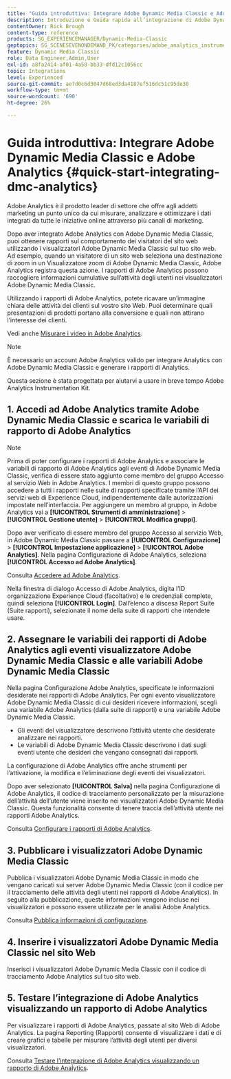 ```yaml
---
title: "Guida introduttiva: Integrare Adobe Dynamic Media Classic e Adobe Analytics"
description: Introduzione e Guida rapida all’integrazione di Adobe Dynamic Media Classic e Adobe Analytics per aiutarti a iniziare subito a utilizzare il prodotto.
contentOwner: Rick Brough
content-type: reference
products: SG_EXPERIENCEMANAGER/Dynamic-Media-Classic
geptopics: SG_SCENESEVENONDEMAND_PK/categories/adobe_analytics_instrumentation_kit
feature: Dynamic Media Classic
role: Data Engineer,Admin,User
exl-id: a8fa2414-af01-4a58-bb33-dfd12c1056cc
topic: Integrations
level: Experienced
source-git-commit: ae7d0c6d3047d68ed3da4187ef516dc51c95de30
workflow-type: tm+mt
source-wordcount: '690'
ht-degree: 26%

---
```


# Guida introduttiva: Integrare Adobe Dynamic Media Classic e Adobe Analytics {#quick-start-integrating-dmc-analytics}

Adobe Analytics è il prodotto leader di settore che offre agli addetti marketing un punto unico da cui misurare, analizzare e ottimizzare i dati integrati da tutte le iniziative online attraverso più canali di marketing.

Dopo aver integrato Adobe Analytics con Adobe Dynamic Media Classic, puoi ottenere rapporti sul comportamento dei visitatori del sito web utilizzando i visualizzatori Adobe Dynamic Media Classic sul tuo sito web. Ad esempio, quando un visitatore di un sito web seleziona una destinazione di zoom in un Visualizzatore zoom di Adobe Dynamic Media Classic, Adobe Analytics registra questa azione. I rapporti di Adobe Analytics possono raccogliere informazioni cumulative sull’attività degli utenti nei visualizzatori Adobe Dynamic Media Classic.

Utilizzando i rapporti di Adobe Analytics, potete ricavare un’immagine chiara delle attività dei clienti sul vostro sito Web. Puoi determinare quali presentazioni di prodotti portano alla conversione e quali non attirano l’interesse dei clienti.

Vedi anche [Misurare i video in Adobe Analytics](https://experienceleague.adobe.com/docs/media-analytics/using/media-overview.html).

>[!NOTE]
>
>È necessario un account Adobe Analytics valido per integrare Analytics con Adobe Dynamic Media Classic e generare i rapporti di Analytics.

Questa sezione è stata progettata per aiutarvi a usare in breve tempo Adobe Analytics Instrumentation Kit.

## 1. Accedi ad Adobe Analytics tramite Adobe Dynamic Media Classic e scarica le variabili di rapporto di Adobe Analytics

>[!NOTE]
>
>Prima di poter configurare i rapporti di Adobe Analytics e associare le variabili di rapporto di Adobe Analytics agli eventi di Adobe Dynamic Media Classic, verifica di essere stato aggiunto come membro del gruppo Accesso al servizio Web in Adobe Analytics. I membri di questo gruppo possono accedere a tutti i rapporti nelle suite di rapporti specificate tramite l’API dei servizi web di Experience Cloud, indipendentemente dalle autorizzazioni impostate nell’interfaccia. Per aggiungere un membro al gruppo, in Adobe Analytics vai a **[!UICONTROL Strumenti di amministrazione]** > **[!UICONTROL Gestione utente]** > **[!UICONTROL Modifica gruppi]**.

Dopo aver verificato di essere membro del gruppo Accesso al servizio Web, in Adobe Dynamic Media Classic passare a **[!UICONTROL Configurazione]** > **[!UICONTROL Impostazione applicazione]** > **[!UICONTROL Adobe Analytics]**. Nella pagina Configurazione di Adobe Analytics, seleziona **[!UICONTROL Accesso ad Adobe Analytics]**.

Consulta [Accedere ad Adobe Analytics](log-analytics.md#log_in_to_adobe_analytics).

Nella finestra di dialogo Accesso di Adobe Analytics, digita l’ID organizzazione Experience Cloud (facoltativo) e le credenziali complete, quindi seleziona **[!UICONTROL Login]**. Dall’elenco a discesa Report Suite (Suite rapporti), selezionate il nome della suite di rapporti che intendete usare.

## 2. Assegnare le variabili dei rapporti di Adobe Analytics agli eventi visualizzatore Adobe Dynamic Media Classic e alle variabili Adobe Dynamic Media Classic

Nella pagina Configurazione Adobe Analytics, specificate le informazioni desiderate nei rapporti di Adobe Analytics. Per ogni evento visualizzatore Adobe Dynamic Media Classic di cui desideri ricevere informazioni, scegli una variabile Adobe Analytics (dalla suite di rapporti) e una variabile Adobe Dynamic Media Classic.

* Gli eventi del visualizzatore descrivono l’attività utente che desiderate analizzare nei rapporti.
* Le variabili di Adobe Dynamic Media Classic descrivono i dati sugli eventi utente che desideri che vengano consegnati dai rapporti.

La configurazione di Adobe Analytics offre anche strumenti per l’attivazione, la modifica e l’eliminazione degli eventi dei visualizzatori.

Dopo aver selezionato **[!UICONTROL Salva]** nella pagina Configurazione di Adobe Analytics, il codice di tracciamento personalizzato per la misurazione dell’attività dell’utente viene inserito nei visualizzatori Adobe Dynamic Media Classic. Questa funzionalità consente di tenere traccia dell’attività utente nei rapporti Adobe Analytics.

Consulta [Configurare i rapporti di Adobe Analytics](configuring-analytics-reports.md#configuring_adobe_analytics_reports).

## 3. Pubblicare i visualizzatori Adobe Dynamic Media Classic

Pubblica i visualizzatori Adobe Dynamic Media Classic in modo che vengano caricati sui server Adobe Dynamic Media Classic (con il codice per il tracciamento delle attività degli utenti nei rapporti di Adobe Analytics). In seguito alla pubblicazione, queste informazioni vengono incluse nei visualizzatori e possono essere utilizzate per le analisi Adobe Analytics.

Consulta [Pubblica informazioni di configurazione](publishing-analytics-configuration-information.md#publishing_adobe_analytics_configuration_information).

## 4. Inserire i visualizzatori Adobe Dynamic Media Classic nel sito Web

Inserisci i visualizzatori Adobe Dynamic Media Classic con il codice di tracciamento Adobe Analytics sul tuo sito web.

## 5. Testare l’integrazione di Adobe Analytics visualizzando un rapporto di Adobe Analytics

Per visualizzare i rapporti di Adobe Analytics, passate al sito Web di Adobe Analytics. La pagina Reporting (Rapporti) consente di visualizzare i dati e di creare grafici e tabelle per misurare l’attività degli utenti per diversi visualizzatori.

Consulta [Testare l’integrazione di Adobe Analytics visualizzando un rapporto di Adobe Analytics](testing-integration-viewing-analytics-report.md#testing_the_integration_by_viewing_an_adobe_analytics_report).
